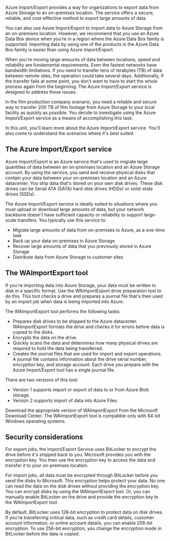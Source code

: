 Azure Import/Export provides a way for organizations to export data from Azure Storage to an on-premises location. The service offers a secure, reliable, and cost-effective method to export large amounts of data.

You can also use Azure Import/Export to import data to Azure Storage from an on-premises location. However, we recommend that you use an Azure Data Box device when you're in a region where the Azure Data Box family is supported. Importing data by using one of the products in the Azure Data Box family is easier than using Azure Import/Export.

When you're moving large amounts of data between locations, speed and reliability are fundamental requirements. Even the fastest networks have bandwidth limitations. If you need to transfer tens of terabytes (TB) of data between remote sites, the operation could take several days. Additionally, if the transfer fails at some point, you don't want to have to start the whole process again from the beginning. The Azure Import/Export service is designed to address these issues.

In the film production company scenario, you need a reliable and secure way to transfer 200 TB of film footage from Azure Storage to your local facility as quickly as possible. You decide to investigate using the Azure Import/Export service as a means of accomplishing this task.

In this unit, you'll learn more about the Azure Import/Export service. You'll also come to understand the scenarios where it's best suited.

## The Azure Import/Export service

Azure Import/Export is an Azure service that's used to migrate large quantities of data between an on-premises location and an Azure Storage account. By using the service, you send and receive physical disks that contain your data between your on-premises location and an Azure datacenter. You ship data that's stored on your own disk drives. These disk drives can be Serial ATA (SATA) hard-disk drives (HDDs) or solid-state drives (SSDs).

The Azure Import/Export service is ideally suited to situations where you must upload or download large amounts of data, but your network backbone doesn't have sufficient capacity or reliability to support large-scale transfers. You typically use this service to:

- Migrate large amounts of data from on-premises to Azure, as a one-time task
- Back up your data on-premises in Azure Storage
- Recover large amounts of data that you previously stored in Azure Storage
- Distribute data from Azure Storage to customer sites

## The WAImportExport tool

If you're importing data into Azure Storage, your data must be written to disk in a specific format. Use the WAImportExport drive preparation tool to do this. This tool checks a drive and prepares a journal file that's then used by an import job when data is being imported into Azure.

The WAImportExport tool performs the following tasks:

- Prepares disk drives to be shipped to the Azure datacenter. WAImportExport formats the drive and checks it for errors before data is copied to the disks.
- Encrypts the data on the drive.
- Quickly scans the data and determines how many physical drives are required to hold the data being transferred.
- Creates the journal files that are used for import and export operations.
A journal file contains information about the drive serial number, encryption key, and storage account. Each drive you prepare with the Azure Import/Export tool has a single journal file.

There are two versions of this tool:

- Version 1 supports import or export of data to or from Azure Blob storage.
- Version 2 supports import of data into Azure Files.

Download the appropriate version of WAImportExport from the Microsoft Download Center. The WAImportExport tool is compatible only with 64-bit Windows operating systems.

## Security considerations

For export jobs, the Import/Export Service uses BitLocker to encrypt the drive before it's shipped back to you. Microsoft provides you with the encryption key. You then use the encryption key to access the data and transfer it to your on-premises location.

For import jobs, all data must be encrypted through BitLocker before you send the disks to Microsoft. This encryption helps protect your data. No one can read the data on the disk drives without providing the encryption key. You can encrypt disks by using the WAImportExport tool. Or, you can manually enable BitLocker on the drive and provide the encryption key to the WAImportExport tool.

By default, BitLocker uses 128-bit encryption to protect data on disk drives. If you're transferring critical data, such as credit card details, customer account information, or online account details, you can enable 256-bit encryption. To use 256-bit encryption, you change the encryption mode in BitLocker before the data is copied.
